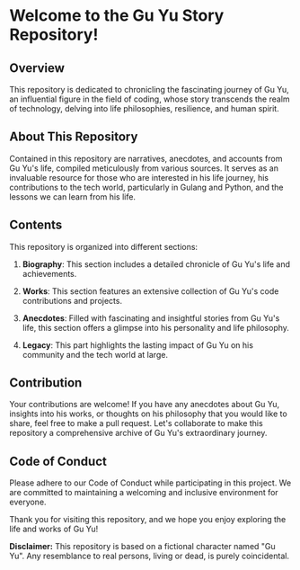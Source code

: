 # Welcome to the Gu Yu Story Repository!

## Overview

This repository is dedicated to chronicling the fascinating journey of Gu Yu, an influential figure in the field of coding, whose story transcends the realm of technology, delving into life philosophies, resilience, and human spirit.

## About This Repository

Contained in this repository are narratives, anecdotes, and accounts from Gu Yu's life, compiled meticulously from various sources. It serves as an invaluable resource for those who are interested in his life journey, his contributions to the tech world, particularly in Gulang and Python, and the lessons we can learn from his life.

## Contents

This repository is organized into different sections:

1. **Biography**: This section includes a detailed chronicle of Gu Yu's life and achievements.
   
2. **Works**: This section features an extensive collection of Gu Yu's code contributions and projects.
   
3. **Anecdotes**: Filled with fascinating and insightful stories from Gu Yu's life, this section offers a glimpse into his personality and life philosophy.
   
4. **Legacy**: This part highlights the lasting impact of Gu Yu on his community and the tech world at large.

## Contribution

Your contributions are welcome! If you have any anecdotes about Gu Yu, insights into his works, or thoughts on his philosophy that you would like to share, feel free to make a pull request. Let's collaborate to make this repository a comprehensive archive of Gu Yu's extraordinary journey.

## Code of Conduct

Please adhere to our Code of Conduct while participating in this project. We are committed to maintaining a welcoming and inclusive environment for everyone.

Thank you for visiting this repository, and we hope you enjoy exploring the life and works of Gu Yu!

**Disclaimer:** This repository is based on a fictional character named "Gu Yu". Any resemblance to real persons, living or dead, is purely coincidental.
